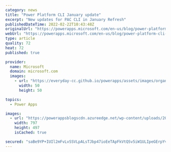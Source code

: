 ```yaml
---
category: news
title: "Power Platform CLI January update"
excerpt: "New updates for PAC CLI in January Refresh"
publishedDateTime: 2022-02-22T10:43:48Z
originalUrl: "https://powerapps.microsoft.com/en-us/blog/power-platform-cli-january-update/"
webUrl: "https://powerapps.microsoft.com/en-us/blog/power-platform-cli-january-update/"
type: article
quality: 72
heat: 72
published: true

provider:
  name: Microsoft
  domain: microsoft.com
  images:
    - url: "https://everyday-cc.github.io/powerapps/assets/images/organizations/microsoft.com-50x50.jpg"
      width: 50
      height: 50

topics:
  - Power Apps

images:
  - url: "https://powerappsblogscdn.azureedge.net/wp-content/uploads/2022/02/graphical-user-interface-description-automaticall-3.png"
    width: 797
    height: 497
    isCached: true

secured: "saBe9YP+IUIl2mFvLvSSVLpALsTJbp47ioEeTApFkVtQSv5iW1ULIpeGErpYvPyz4qLUb5lrpY9x3kWg5CpLItsqC/MEONnbDBsFb/e+6HZtA9IeT5KNQnQF6JUqpGu7cZqMRrXLkL9yfEDuh0p5hQdqDM/2K/19uo/6p0ymrUhsga2dubXrycY9mO4HUBT+K2yhk6J7ops97ZrP72/LP3KIiVX/Wj7m+Av8FuITwZ8spggRx61YaJ1yoJzwg0vxSU+aWiz/LLhhhC+yNfHjn1mGBKozMhr0w7xnEs8WRKdICM8OGrQQj5WXt1fdNATy8Ydht5vMtaKBx3CvzvJFrc4z6GI4mwgiq1xW3bWUx70=;R6HL3df/n7sIMTDLa/c+Nw=="
---
```


